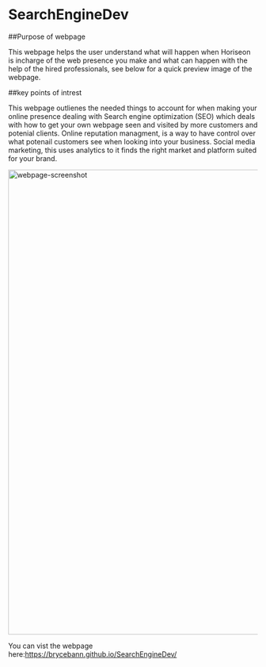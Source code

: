 # SearchEngineDev

##Purpose of webpage

This webpage helps the user understand what will happen when Horiseon is incharge of the web presence you make and what can happen with the help of the hired professionals, see below for a quick preview image of the webpage.

##key points of intrest

This webpage outlienes the needed things to account for when making your online presence dealing with Search engine optimization (SEO) which deals with how to get your own webpage seen and visited by more customers and potenial clients. Online reputation managment, is a way to have control over what potenail customers see when looking into your business. Social media marketing, this uses analytics to it finds the right market and platform suited for your brand.


<img width="938" alt="webpage-screenshot" src="https://user-images.githubusercontent.com/109399715/182673639-a6c64fd3-bd14-4479-bbdb-a7316f83ac7e.PNG">


You can vist the webpage here:https://brycebann.github.io/SearchEngineDev/

